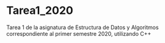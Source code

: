 # Tarea1_2020
Tarea 1 de la asignatura de Estructura de Datos y Algoritmos correspondiente al primer semestre 2020, utilizando C++

